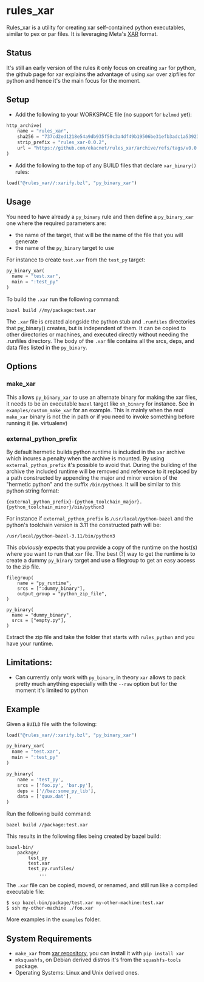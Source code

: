 # rules_xar
Rules_xar is a utility for creating xar self-contained python executables, similar to pex or par files.
It is leveraging Meta's [XAR](https://github.com/facebookincubator/xar/) format.

## Status

It's still an early version of the rules it only focus on creating `xar` for python, the github page for xar explains the advantage of using `xar` over zipfiles for python and hence it's the main focus for the moment.

## Setup

* Add the following to your WORKSPACE file (no support for `bzlmod` yet):

```python
http_archive(
    name = "rules_xar",
    sha256 = "737cd2ed1218e54a9db935f50c3a4df49b19506be31efb3adc1a5392379b2e81",
    strip_prefix = "rules_xar-0.0.2",
    url = "https://github.com/ekacnet/rules_xar/archive/refs/tags/v0.0.2.zip",
)
```

* Add the following to the top of any BUILD files that declare `xar_binary()` rules:

```python
load("@rules_xar//:xarify.bzl", "py_binary_xar")
```

## Usage

You need to have already a `py_binary` rule and then define a `py_binary_xar` one where the required parameters are:
* the name of the target, that will be the name of the file that you will generate
* the name of the `py_binary` target to use


For instance to create `test.xar` from the `test_py` target:

```python
py_binary_xar(
  name = "test.xar",
  main = ":test_py"
)
```

To build the `.xar` run the following command:

``` shell
bazel build //my/package:test.xar
```
The `.xar` file is created alongside the python stub and `.runfiles`
directories that py_binary() creates, but is independent of them.
It can be copied to other directories or machines, and executed
directly without needing the .runfiles directory. The body of the
`.xar` file contains all the srcs, deps, and data files listed in the `py_binary`.

## Options

### make_xar
This allows `py_binary_xar` to use an alternate binary for making the xar files, it needs to be an executable `bazel` target like `sh_binary` for instance.
See in `examples/custom_make_xar` for an example.
This is mainly when the _real_ `make_xar` binary is not the in path or if you need to invoke something before running it (ie. virtualenv)

### external_python_prefix
By default hermetic builds python runtime is included in the `xar` archive which incures a penalty when the archive is mounted. By using `external_python_prefix` it's possible to avoid that.
During the building of the archive the included runtime will be removed and reference to it replaced by a path constructed by appending the major and minor version of the "hermetic python" and the suffix `/bin/python3`.
It will be similar to this python string format:
```
{external_python_prefix}-{python_toolchain_major}.{python_toolchain_minor}/bin/python3
```

For instance if `external_python_prefix` is `/usr/local/python-bazel` and the python's toolchain version is 3.11 the constructed path will be:

```
/usr/local/python-bazel-3.11/bin/python3
```

This *obviously* expects that you provide a copy of the runtime on the host(s) where you want to run that `xar` file. The best (?) way to get the runtime is to create a dummy `py_binary` target and use a filegroup to get an easy access to the zip file.

```
filegroup(
    name = "py_runtime",
    srcs = [":dummy_binary"],
    output_group = "python_zip_file",
)

py_binary(
  name = "dummy_binary",
  srcs = ["empty.py"],
)
```

Extract the zip file and take the folder that starts with `rules_python` and you have your runtime.

## Limitations:

* Can currently only work with `py_binary`, in theory `xar` allows to pack pretty much anything especially with the `--raw` option but for the moment it's limited to python

## Example

Given a `BUILD` file with the following:

```python
load("@rules_xar//:xarify.bzl", "py_binary_xar")

py_binary_xar(
  name = "test.xar",
  main = ":test_py"
)

py_binary(
    name = 'test_py',
    srcs = ['foo.py', 'bar.py'],
    deps = ['//baz:some_py_lib'],
    data = ['quux.dat'],
)
```

Run the following build command:

``` shell
bazel build //package:test.xar
```

This results in the following files being created by bazel build:

```
bazel-bin/
    package/
        test_py
        test.xar
        test_py.runfiles/
            ...
```

The `.xar` file can be copied, moved, or renamed, and still run like a
compiled executable file:

```
$ scp bazel-bin/package/test.xar my-other-machine:test.xar
$ ssh my-other-machine ./foo.xar
```

More examples in the `examples` folder.

## System Requirements

* `make_xar` from [xar repository](https://github.com/facebookincubator/xar), you can install it with `pip install xar`
* `mksquashfs`, on Debian derived distros it's from the `squashfs-tools` package.
* Operating Systems: Linux and Unix derived ones.
